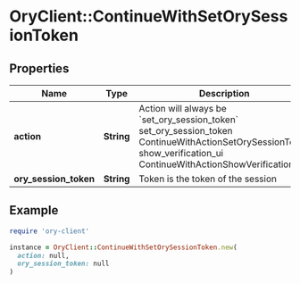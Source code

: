 # OryClient::ContinueWithSetOrySessionToken

## Properties

| Name | Type | Description | Notes |
| ---- | ---- | ----------- | ----- |
| **action** | **String** | Action will always be &#x60;set_ory_session_token&#x60; set_ory_session_token ContinueWithActionSetOrySessionToken show_verification_ui ContinueWithActionShowVerificationUI |  |
| **ory_session_token** | **String** | Token is the token of the session |  |

## Example

```ruby
require 'ory-client'

instance = OryClient::ContinueWithSetOrySessionToken.new(
  action: null,
  ory_session_token: null
)
```

